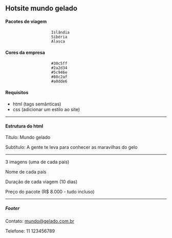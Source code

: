 ## Hotsite mundo gelado

#### Pacotes de viagem
                        Islândia
                        Sibéria
                        Alasca

#### Cores da empresa
                        #30c5ff
                        #2a2d34
                        #5c946e
                        #80c2af
                        #a0dde6

#### Requisitos

- html (tags semânticas)
- css (adicionar um estilo ao site)

***

#### Estrutura do html

Título: Mundo gelado

Subtítulo: A gente te leva para conhecer as maravilhas do gelo

***

3 imagens (uma de cada país)

Nome de cada país

Duração de cada viagem (10 dias)

Preço do pacote (R$ 8.000 - tudo incluso)

***


##### Footer

Contato: mundo@gelado.com.br

Telefone: 11 123456789

